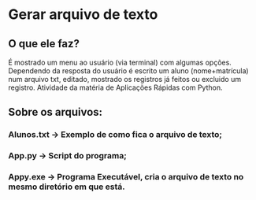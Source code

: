 # Gerar arquivo de texto
## O que ele faz?
É mostrado um menu ao usuário (via terminal) com algumas opções. Dependendo da resposta do usuário é escrito um aluno (nome+matrícula) num arquivo txt, editado, mostrado os registros já feitos ou excluido um registro.
Atividade da matéria de Aplicações Rápidas com Python.
## Sobre os arquivos:
### Alunos.txt -> Exemplo de como fica o arquivo de texto;
### App.py -> Script do programa;
### Appy.exe -> Programa Executável, cria o arquivo de texto no mesmo diretório em que está.
